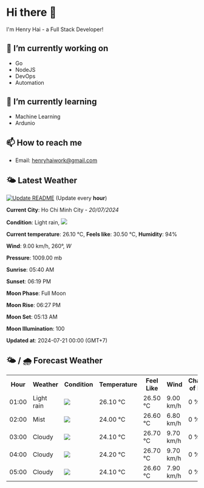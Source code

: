 # Hi there 👋

I'm Henry Hai - a Full Stack Developer!

## 🔭 I’m currently working on

- Go
- NodeJS
- DevOps
- Automation

## 🌱 I’m currently learning

- Machine Learning
- Ardunio

## 📫 How to reach me

- Email: <henryhaiwork@gmail.com>

## 🌤️ Latest Weather
[![Update README](https://github.com/henry0hai/henry0hai/actions/workflows/udpateReadme.yml/badge.svg)](https://github.com/henry0hai/henry0hai/actions/workflows/udpateReadme.yml)
(Update every **hour**)
<!-- CURRENT_WEATHER:START -->
**Current City**: Ho Chi Minh City - *20/07/2024*

**Condition**: Light rain, <img src="https://cdn.weatherapi.com/weather/64x64/night/296.png"/>

**Current temperature**: 26.10 °C, **Feels like**: 30.50 °C, **Humidity**: 94%

**Wind**: 9.00 km/h, 260°, *W*

**Pressure**: 1009.00 mb

**Sunrise**: 05:40 AM

**Sunset**: 06:19 PM

**Moon Phase**: Full Moon

**Moon Rise**: 06:27 PM

**Moon Set**: 05:13 AM

**Moon Illumination**: 100

**Updated at**: 2024-07-21 00:00 (GMT+7)<!-- CURRENT_WEATHER:END -->

## 🌤️ / 🌧️ Forecast Weather
<!-- FORECAST_WEATHER:START -->
<table>
		<tr>
			<th>Hour</th>
			<th>Weather</th>
			<th>Condition</th>
			<th>Temperature</th>
			<th>Feel Like</th>
			<th>Wind</th>
			<th>Chance of Rain</th>
		</tr>
				<tr>
					<td>01:00</td>
					<td>Light rain</td>
					<td><img src='https://cdn.weatherapi.com/weather/64x64/night/296.png'/></td>
					<td>26.10 °C</td>
					<td>26.50 °C</td>
					<td>9.00 km/h</td>
					<td>0 %</td>
				</tr>
				<tr>
					<td>02:00</td>
					<td>Mist</td>
					<td><img src='https://cdn.weatherapi.com/weather/64x64/night/143.png'/></td>
					<td>24.00 °C</td>
					<td>26.60 °C</td>
					<td>6.80 km/h</td>
					<td>0 %</td>
				</tr>
				<tr>
					<td>03:00</td>
					<td>Cloudy </td>
					<td><img src='https://cdn.weatherapi.com/weather/64x64/night/119.png'/></td>
					<td>24.10 °C</td>
					<td>26.70 °C</td>
					<td>9.70 km/h</td>
					<td>0 %</td>
				</tr>
				<tr>
					<td>04:00</td>
					<td>Cloudy </td>
					<td><img src='https://cdn.weatherapi.com/weather/64x64/night/119.png'/></td>
					<td>24.20 °C</td>
					<td>26.70 °C</td>
					<td>9.70 km/h</td>
					<td>0 %</td>
				</tr>
				<tr>
					<td>05:00</td>
					<td>Cloudy </td>
					<td><img src='https://cdn.weatherapi.com/weather/64x64/night/119.png'/></td>
					<td>24.10 °C</td>
					<td>26.60 °C</td>
					<td>7.90 km/h</td>
					<td>0 %</td>
				</tr>
</table>
<!-- FORECAST_WEATHER:END -->
